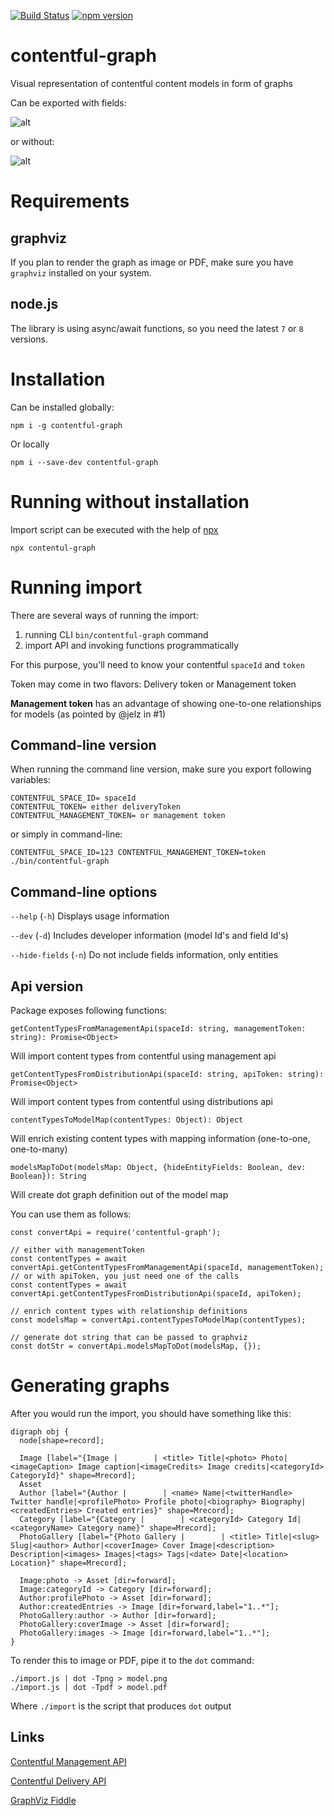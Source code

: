 [![Build Status](https://travis-ci.org/lotas/contentful-graph.svg?branch=master)](https://travis-ci.org/lotas/contentful-graph)
[![npm version](https://badge.fury.io/js/contentful-graph.svg)](https://badge.fury.io/js/contentful-graph)

# contentful-graph
Visual representation of contentful content models in form of graphs

Can be exported with fields:

![alt](./samples/model.png)

or without:

![alt](./samples/model-nofields.png)

# Requirements

## graphviz

If you plan to render the graph as image or PDF, make sure you have `graphviz` installed on your system.

## node.js

The library is using async/await functions, so you need the latest `7` or `8` versions.

# Installation

Can be installed globally:

`npm i -g contentful-graph`

Or locally

`npm i --save-dev contentful-graph`

# Running without installation

Import script can be executed with the help of [npx](https://www.npmjs.com/package/npx)

`npx contentul-graph`

# Running import

There are several ways of running the import:
1. running CLI `bin/contentful-graph` command
2. import API and invoking functions programmatically

For this purpose, you'll need to know your contentful `spaceId` and `token`

Token may come in two flavors: Delivery token or Management token

**Management token** has an advantage of showing one-to-one relationships for models (as pointed by @jelz in #1)

## Command-line version

When running the command line version, make sure you export following variables:

```
CONTENTFUL_SPACE_ID= spaceId
CONTENTFUL_TOKEN= either deliveryToken
CONTENTFUL_MANAGEMENT_TOKEN= or management token
```

or simply in command-line:

`CONTENTFUL_SPACE_ID=123 CONTENTFUL_MANAGEMENT_TOKEN=token ./bin/contentful-graph`


## Command-line options

`--help` (`-h`) Displays usage information

`--dev` (`-d`)  Includes developer information (model Id's and field Id's)

`--hide-fields` (`-n`) Do not include fields information, only entities


## Api version

Package exposes following functions:

`getContentTypesFromManagementApi(spaceId: string, managementToken: string): Promise<Object>`

Will import content types from contentful using management api

`getContentTypesFromDistributionApi(spaceId: string, apiToken: string): Promise<Object>`

Will import content types from contentful using distributions api

`contentTypesToModelMap(contentTypes: Object): Object`

Will enrich existing content types with mapping information (one-to-one, one-to-many)

`modelsMapToDot(modelsMap: Object, {hideEntityFields: Boolean, dev: Boolean}): String`

Will create dot graph definition out of the model map


You can use them as follows:

```
const convertApi = require('contentful-graph');

// either with managementToken
const contentTypes = await convertApi.getContentTypesFromManagementApi(spaceId, managementToken);
// or with apiToken, you just need one of the calls
const contentTypes = await convertApi.getContentTypesFromDistributionApi(spaceId, apiToken);

// enrich content types with relationship definitions
const modelsMap = convertApi.contentTypesToModelMap(contentTypes);

// generate dot string that can be passed to graphviz
const dotStr = convertApi.modelsMapToDot(modelsMap, {});
```

# Generating graphs

After you would run the import, you should have something like this:

```
digraph obj {
  node[shape=record];

  Image [label="{Image |        | <title> Title|<photo> Photo|<imageCaption> Image caption|<imageCredits> Image credits|<categoryId> CategoryId}" shape=Mrecord];
  Asset
  Author [label="{Author |        | <name> Name|<twitterHandle> Twitter handle|<profilePhoto> Profile photo|<biography> Biography|<createdEntries> Created entries}" shape=Mrecord];
  Category [label="{Category |        | <categoryId> Category Id|<categoryName> Category name}" shape=Mrecord];
  PhotoGallery [label="{Photo Gallery |        | <title> Title|<slug> Slug|<author> Author|<coverImage> Cover Image|<description> Description|<images> Images|<tags> Tags|<date> Date|<location> Location}" shape=Mrecord];

  Image:photo -> Asset [dir=forward];
  Image:categoryId -> Category [dir=forward];
  Author:profilePhoto -> Asset [dir=forward];
  Author:createdEntries -> Image [dir=forward,label="1..*"];
  PhotoGallery:author -> Author [dir=forward];
  PhotoGallery:coverImage -> Asset [dir=forward];
  PhotoGallery:images -> Image [dir=forward,label="1..*"];
}
```

To render this to image or PDF, pipe it to the `dot` command:

```
./import.js | dot -Tpng > model.png
./import.js | dot -Tpdf > model.pdf
```

Where `./import` is the script that produces `dot` output


## Links

[Contentful Management API](https://www.contentful.com/developers/docs/references/content-management-api/#/reference/content-types)

[Contentful Delivery API](https://www.contentful.com/developers/docs/references/content-delivery-api/#/reference/content-types)

[GraphViz Fiddle](http://stamm-wilbrandt.de/GraphvizFiddle/)
